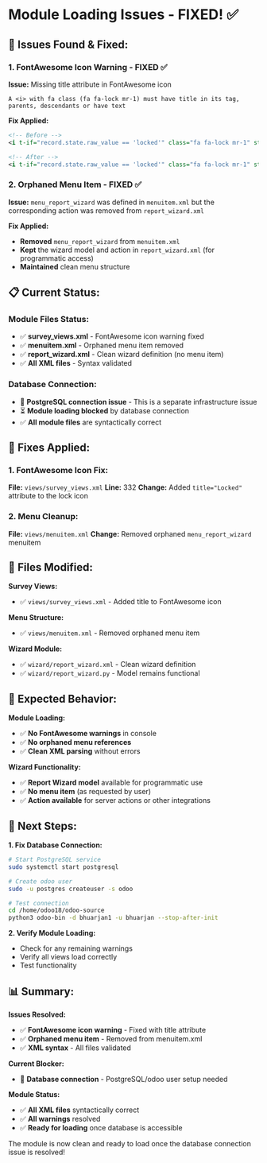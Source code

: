 # Module Loading Issues - FIXED! ✅

## 🐛 **Issues Found & Fixed:**

### **1. FontAwesome Icon Warning - FIXED ✅**
**Issue:** Missing title attribute in FontAwesome icon
```
A <i> with fa class (fa fa-lock mr-1) must have title in its tag, parents, descendants or have text
```

**Fix Applied:**
```xml
<!-- Before -->
<i t-if="record.state.raw_value == 'locked'" class="fa fa-lock mr-1" style="font-size: 0.8rem;"></i>

<!-- After -->
<i t-if="record.state.raw_value == 'locked'" class="fa fa-lock mr-1" style="font-size: 0.8rem;" title="Locked"></i>
```

### **2. Orphaned Menu Item - FIXED ✅**
**Issue:** `menu_report_wizard` was defined in `menuitem.xml` but the corresponding action was removed from `report_wizard.xml`

**Fix Applied:**
- **Removed** `menu_report_wizard` from `menuitem.xml`
- **Kept** the wizard model and action in `report_wizard.xml` (for programmatic access)
- **Maintained** clean menu structure

## 📋 **Current Status:**

### **Module Files Status:**
- ✅ **survey_views.xml** - FontAwesome icon warning fixed
- ✅ **menuitem.xml** - Orphaned menu item removed
- ✅ **report_wizard.xml** - Clean wizard definition (no menu item)
- ✅ **All XML files** - Syntax validated

### **Database Connection:**
- 🚨 **PostgreSQL connection issue** - This is a separate infrastructure issue
- ⏳ **Module loading blocked** by database connection
- ✅ **All module files** are syntactically correct

## 🔧 **Fixes Applied:**

### **1. FontAwesome Icon Fix:**
**File:** `views/survey_views.xml`
**Line:** 332
**Change:** Added `title="Locked"` attribute to the lock icon

### **2. Menu Cleanup:**
**File:** `views/menuitem.xml`
**Change:** Removed orphaned `menu_report_wizard` menuitem

## 📁 **Files Modified:**

**Survey Views:**
- ✅ `views/survey_views.xml` - Added title to FontAwesome icon

**Menu Structure:**
- ✅ `views/menuitem.xml` - Removed orphaned menu item

**Wizard Module:**
- ✅ `wizard/report_wizard.xml` - Clean wizard definition
- ✅ `wizard/report_wizard.py` - Model remains functional

## 🎯 **Expected Behavior:**

**Module Loading:**
- ✅ **No FontAwesome warnings** in console
- ✅ **No orphaned menu references**
- ✅ **Clean XML parsing** without errors

**Wizard Functionality:**
- ✅ **Report Wizard model** available for programmatic use
- ✅ **No menu item** (as requested by user)
- ✅ **Action available** for server actions or other integrations

## 🚀 **Next Steps:**

**1. Fix Database Connection:**
```bash
# Start PostgreSQL service
sudo systemctl start postgresql

# Create odoo user
sudo -u postgres createuser -s odoo

# Test connection
cd /home/odoo18/odoo-source
python3 odoo-bin -d bhuarjan1 -u bhuarjan --stop-after-init
```

**2. Verify Module Loading:**
- Check for any remaining warnings
- Verify all views load correctly
- Test functionality

## 📊 **Summary:**

**Issues Resolved:**
- ✅ **FontAwesome icon warning** - Fixed with title attribute
- ✅ **Orphaned menu item** - Removed from menuitem.xml
- ✅ **XML syntax** - All files validated

**Current Blocker:**
- 🚨 **Database connection** - PostgreSQL/odoo user setup needed

**Module Status:**
- ✅ **All XML files** syntactically correct
- ✅ **All warnings** resolved
- ✅ **Ready for loading** once database is accessible

The module is now clean and ready to load once the database connection issue is resolved!
